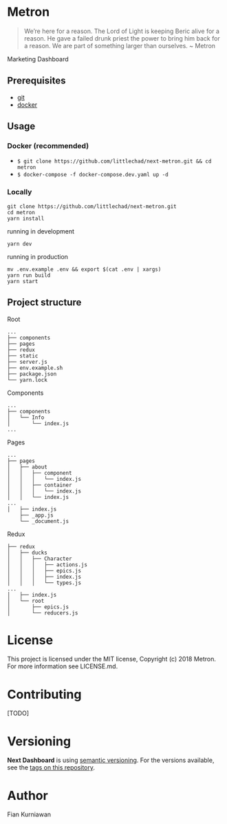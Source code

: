 # Metron

> We’re here for a reason. The Lord of Light is keeping Beric alive for a reason. He gave a failed drunk priest the power to bring him back for a reason. We are part of something larger than ourselves. ~ Metron

Marketing Dashboard

## Prerequisites

* [git](https://docs.docker.com/install/)
* [docker](https://docs.docker.com/install/)

## Usage

### Docker (recommended)

* `$ git clone https://github.com/littlechad/next-metron.git && cd metron`
* `$ docker-compose -f docker-compose.dev.yaml up -d`

### Locally

    git clone https://github.com/littlechad/next-metron.git
    cd metron
    yarn install

running in development

    yarn dev

running in production

    mv .env.example .env && export $(cat .env | xargs)
    yarn run build
    yarn start

## Project structure

Root

    ...
    ├── components
    ├── pages
    ├── redux
    ├── static
    ├── server.js
    ├── env.example.sh
    ├── package.json
    └── yarn.lock

Components

    ...
    ├── components
    │   └── Info
    │       └── index.js
    ...

Pages

    ...
    ├── pages
    │   ├── about
    │   │   ├── component
    │   │   │   └── index.js
    │   │   ├── container
    │   │   │   └── index.js
    │   │   └── index.js
    ...
    │   ├── index.js
        ├── _app.js
        └── _document.js

Redux

    ├── redux
    │   ├── ducks
    │   │   ├── Character
    │   │   │   ├── actions.js
    │   │   │   ├── epics.js
    │   │   │   ├── index.js
    │   │   │   └── types.js
    ...
    │   ├── index.js
    │   └── root
    │       ├── epics.js
    │       └── reducers.js


# License
This project is licensed under the MIT license, Copyright (c) 2018 Metron. For more information see LICENSE.md.

# Contributing
[TODO]

# Versioning
**Next Dashboard** is using [semantic versioning](https://semver.org/). For the versions available, see the [tags on this repository](https://github.com/littlechad/next-metron.git/metron.git/tags).

# Author
Fian Kurniawan
